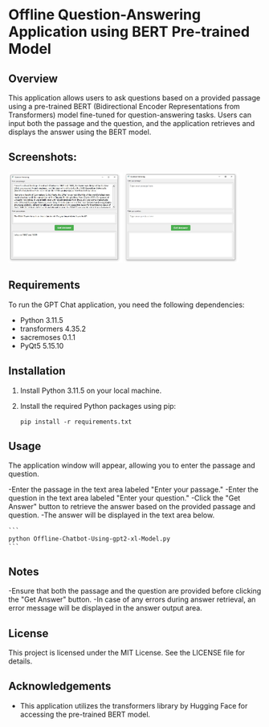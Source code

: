 # Offline Question-Answering Application using BERT Pre-trained Model

## Overview
This application allows users to ask questions based on a provided passage using a pre-trained BERT (Bidirectional Encoder Representations from Transformers) model fine-tuned for question-answering tasks. Users can input both the passage and the question, and the application retrieves and displays the answer using the BERT model.


## Screenshots:
<div>
<img src="Screenshot1.JPG" alt="Screenshot 1" style="width: 45%;">
<img src="Screenshot2.JPG" alt="Screenshot 2" style="width: 45%;">
</div>


## Requirements
To run the GPT Chat application, you need the following dependencies:
- Python 3.11.5
- transformers 4.35.2
- sacremoses 0.1.1
- PyQt5 5.15.10

## Installation
1. Install Python 3.11.5 on your local machine.
2. Install the required Python packages using pip:

    ```
    pip install -r requirements.txt
    ```
    
## Usage
The application window will appear, allowing you to enter the passage and question.

-Enter the passage in the text area labeled "Enter your passage."
-Enter the question in the text area labeled "Enter your question."
-Click the "Get Answer" button to retrieve the answer based on the provided passage and question.
-The answer will be displayed in the text area below.

    ```
    python Offline-Chatbot-Using-gpt2-xl-Model.py
    ```
    

## Notes
-Ensure that both the passage and the question are provided before clicking the "Get Answer" button.
-In case of any errors during answer retrieval, an error message will be displayed in the answer output area.

## License
This project is licensed under the MIT License. See the LICENSE file for details.

## Acknowledgements
- This application utilizes the transformers library by Hugging Face for accessing the pre-trained BERT model.


